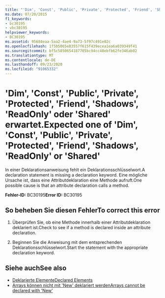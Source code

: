 ```yaml
---
title: "'Dim', 'Const', 'Public', 'Private', 'Protected', 'Friend', 'Shadows', 'ReadOnly' oder 'Shared' erwartet."
ms.date: 07/20/2015
f1_keywords:
- bc30195
- vbc30195
helpviewer_keywords:
- BC30195
ms.assetid: 95684eaa-5aa2-4ae4-9a73-5f97c491e02c
ms.openlocfilehash: 1f5b5065e83557f615f439ecea1ea6a039349f41
ms.sourcegitcommit: bf5c5850654187705bc94cc40ebfb62fe346ab02
ms.translationtype: MT
ms.contentlocale: de-DE
ms.lasthandoff: 09/23/2020
ms.locfileid: "91065332"
---
```

# <a name="expected-one-of-dim-const-public-private-protected-friend-shadows-readonly-or-shared"></a><span data-ttu-id="e0a6b-102">'Dim', 'Const', 'Public', 'Private', 'Protected', 'Friend', 'Shadows', 'ReadOnly' oder 'Shared' erwartet.</span><span class="sxs-lookup"><span data-stu-id="e0a6b-102">Expected one of 'Dim', 'Const', 'Public', 'Private', 'Protected', 'Friend', 'Shadows', 'ReadOnly' or 'Shared'</span></span>

<span data-ttu-id="e0a6b-103">In einer Deklarationsanweisung fehlt ein Deklarationsschlüsselwort.</span><span class="sxs-lookup"><span data-stu-id="e0a6b-103">A declaration statement is missing a declaration keyword.</span></span> <span data-ttu-id="e0a6b-104">Eine mögliche Ursache ist, dass eine Attributdeklaration eine Methode aufruft.</span><span class="sxs-lookup"><span data-stu-id="e0a6b-104">One possible cause is that an attribute declaration calls a method.</span></span>  
  
 <span data-ttu-id="e0a6b-105">**Fehler-ID:** BC30195</span><span class="sxs-lookup"><span data-stu-id="e0a6b-105">**Error ID:** BC30195</span></span>  
  
## <a name="to-correct-this-error"></a><span data-ttu-id="e0a6b-106">So beheben Sie diesen Fehler</span><span class="sxs-lookup"><span data-stu-id="e0a6b-106">To correct this error</span></span>  
  
1. <span data-ttu-id="e0a6b-107">Überprüfen Sie, ob eine Methode innerhalb einer Attributdeklaration deklariert ist.</span><span class="sxs-lookup"><span data-stu-id="e0a6b-107">Check to see if a method is declared inside an attribute declaration.</span></span>  
  
2. <span data-ttu-id="e0a6b-108">Beginnen Sie die Anweisung mit dem entsprechenden Deklarationsschlüsselwort.</span><span class="sxs-lookup"><span data-stu-id="e0a6b-108">Start the statement with the appropriate declaration keyword.</span></span>  
  
## <a name="see-also"></a><span data-ttu-id="e0a6b-109">Siehe auch</span><span class="sxs-lookup"><span data-stu-id="e0a6b-109">See also</span></span>

- [<span data-ttu-id="e0a6b-110">Deklarierte Elemente</span><span class="sxs-lookup"><span data-stu-id="e0a6b-110">Declared Elements</span></span>](../programming-guide/language-features/declared-elements/index.md)
- [<span data-ttu-id="e0a6b-111">Arrays können nicht mit 'New' deklariert werden</span><span class="sxs-lookup"><span data-stu-id="e0a6b-111">Arrays cannot be declared with 'New'</span></span>](bc30053.md)
